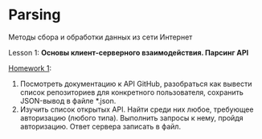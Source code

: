 # Parsing
Методы сбора и обработки данных из сети Интернет

Lesson 1: **Основы клиент-серверного взаимодействия. Парсинг API**

[Homework 1](https://github.com/PosyaginK/Parsing/blob/master/HW_1/homework_1.ipynb):
  1. Посмотреть документацию к API GitHub, разобраться как вывести список репозиториев для конкретного пользователя, сохранить JSON-вывод в файле *.json.
  2. Изучить список открытых API. Найти среди них любое, требующее авторизацию (любого типа). Выполнить запросы к нему, пройдя авторизацию. Ответ сервера записать в файл.
